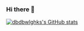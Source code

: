 ### Hi there 👋

<!--
**dbdbwlghks/dbdbwlghks** is a ✨ _special_ ✨ repository because its `README.md` (this file) appears on your GitHub profile.

Here are some ideas to get you started:

- 🔭 I’m currently working on ...
- 🌱 I’m currently learning ...
- 👯 I’m looking to collaborate on ...
- 🤔 I’m looking for help with ...
- 💬 Ask me about ...
- 📫 How to reach me: ...
- 😄 Pronouns: ...
- ⚡ Fun fact: ...
-->
[![dbdbwlghks's GitHub stats](https://github-readme-stats.vercel.app/api?username=dbdbwlghks)](https://github.com/anuraghazra/github-readme-stats)
